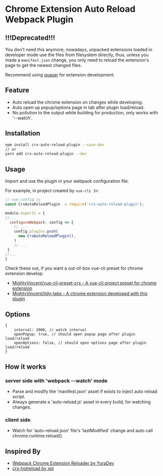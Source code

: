 # Chrome Extension Auto Reload Webpack Plugin

## !!!Deprecated!!!

You don't need this anymore, nowadays, unpacked extensions loaded in developer mode use the files from filesystem directly, thus, unless you made a `manifest.json` change, you only need to reload the extension's page to get the newest changed files.

Recommend using [quasar](https://quasar.dev/quasar-cli-vite/developing-browser-extensions/introduction#introduction) for extension development.

## Feature

- Auto reload the chrome extension on changes while developing.
- Auto open up popup/options page in tab after plugin load/reload.
- No pollution to the output while building for production, only works with '--watch'.

## Installation

```bash
npm install crx-auto-reload-plugin --save-dev
// or
yarn add crx-auto-reload-plugin --dev
```

## Usage

Import and use the plugin in your webpack configuration file.

For example, in project created by `vue-cli 3+`:

```js
// vue.config.js
const CrxAutoReloadPlugin  = require('crx-auto-reload-plugin');

module.exports = {
//...
  configureWebpack: config => {
    // ...
    config.plugins.push(
      new CrxAutoReloadPlugin(),
    )
    // ...
 }
//...
}
```

Check these out, if you want a out-of-box vue-cli preset for chrome extension develop:

- [MightyVincent/vue-cli-preset-crx - A vue-cli project preset for chrome extension](https://github.com/MightyVincent/vue-cli-preset-crx)
- [MightyVincent/tidy-tabs - A chrome extension developed with this plugin](https://github.com/MightyVincent/tidy-tabs)

## Options

```json5
{
    interval: 2000, // watch interval
    openPopup: true, // should open popup page after plugin load/reload
    openOptions: false, // should open options page after plugin load/reload
}
```

## How it works

### server side with 'webpack --watch' mode

- Parse and modify the 'manifest.json' asset if exists to inject auto reload script.
- Always generate a 'auto-reload.js' asset in every build, for watching changes.

### client side

- Watch for 'auto-reload.json' file's 'lastModified' change and auto call chrome.runtime.reload().

## Inspired By

 + [Webpack Chrome Extension Reloader by YuraDev](https://github.com/YuraDev/wcer)
 + [crx-hotreload by xpl](https://github.com/xpl/crx-hotreload)
